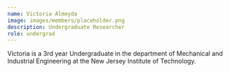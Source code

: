 ```yaml
---
name: Victoria Almeyda
image: images/members/placeholder.png
description: Undergraduate Researcher 
role: undergrad 
---
```


Victoria is a 3rd year Undergraduate in the department of Mechanical and Industrial Engineering at the New Jersey Institute of Technology.